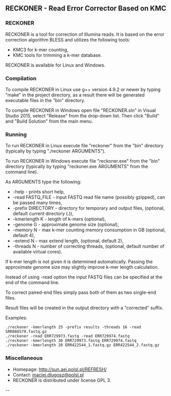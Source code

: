 ## RECKONER - Read Error Corrector Based on KMC
### RECKONER
RECKONER is a tool for correction of Illumina reads. It is based
on the error correction algorithm BLESS and utilizes the following tools:
+ KMC3 for k-mer counting,
+ KMC tools for trimming a k-mer database.

RECKONER is available for Linux and Windows.

### Compilation
To compile RECKONER in Linux use g++ version 4.9.2 or newer
by typing "make" in the project directory, as a result
there will be generated executable files in the "bin" directory.

To compile RECKONER in Windows open file "RECKONER.sln"
in Visual Studio 2015, select "Release" from the drop-down list.
Then click "Build" and "Build Solution" from the main menu.

### Running
To run RECKONER in Linux execute file "reckoner" from the "bin" directory 
(typically by typing "./reckoner ARGUMENTS").

To run RECKONER in Windows execute file "reckoner.exe" from the "bin" directory
(typically by typing "reckoner.exe ARGUMENTS" from the command line).

As ARGUMENTS type the following:
+ -help - prints short help,
+ -read FASTQ_FILE - input FASTQ read file name (possibly gzipped), can be passed many times,
+ -prefix DIRECTORY - directory for temporary and output files, (optional, default current directory (.)),
+ -kmerlength K - length of k-mers (optional),
+ -genome G - approximate genome size (optional),
+ -memory N - max k-mer counting memory consumption in GB (optional, default 4),
+ -extend N - max extend length, (optional, default 2),
+ -threads N - number of correcting threads, (optional, default number of available virtual cores).

If k-mer length is not given it is determined automatically.
Passing the approximate genome size may slightly improve
k-mer length calculation.

Instead of using -read option the input FASTQ files
can be specified at the end of the command line.

To correct paired-end files simply pass both of them
as two single-end files.

Result files will be created in the output directory with a "corrected" suffix.

Examples:
```
./reckoner -kmerlength 25 -prefix results -threads 16 -read SRR088579.fastq.gz
./reckoner -read ERR729973.fastq -read ERR729974.fastq
./reckoner -kmerlength 30 ERR729973.fastq ERR729974.fastq
./reckoner -kmerlength 20 ERR422544_1.fastq.gz ERR422544_2.fastq.gz
```

### Miscellaneous
+ Homepage: http://sun.aei.polsl.pl/REFRESH/
+ Contact: maciej.dlugosz@polsl.pl
+ RECKONER is distributed under license GPL 3.

--
